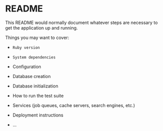 # README

This README would normally document whatever steps are necessary to get the
application up and running.

Things you may want to cover:

* `Ruby version`

* `System dependencies`

* Configuration

* Database creation

* Database initialization

* How to run the test suite

* Services (job queues, cache servers, search engines, etc.)

* Deployment instructions

* ...
